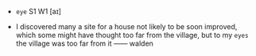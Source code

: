 - `eye` S1 W1 [aɪ]



-  I discovered many a site for a house not likely to be soon improved, which some might have thought too far from the village, but to my `eyes` the village was too far from it —— walden